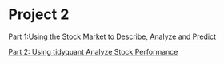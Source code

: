 # Project 2

[Part 1:Using the Stock Market to Describe, Analyze and Predict]()

[Part 2: Using tidyquant Analyze Stock Performance]()
